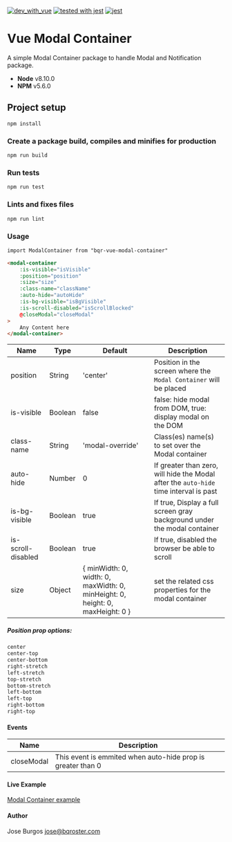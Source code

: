 [![dev_with_vue](https://img.shields.io/badge/Dev_with_VUE-vue-green)](https://github.com/vuejs/vue) [![tested with jest](https://img.shields.io/badge/tested_with-jest-99424f.svg)](https://github.com/facebook/jest) [![jest](https://jestjs.io/img/jest-badge.svg)](https://github.com/facebook/jest)

# Vue Modal Container

A simple Modal Container package to handle Modal and Notification package.
* **Node** v8.10.0
* **NPM** v5.6.0

## Project setup
```
npm install
```

### Create a package build, compiles and minifies for production
```
npm run build
```

### Run tests
```
npm run test
```

### Lints and fixes files
```
npm run lint
```

### Usage
```html
import ModalContainer from "bqr-vue-modal-container"

<modal-container 
    :is-visible="isVisible"
    :position="position"
    :size="size"
    :class-name="className"
    :auto-hide="autoHide"
    :is-bg-visible="isBgVisible"
    :is-scroll-disabled="isScrollBlocked"
    @closeModal="closeModal"
>
    Any Content here
</modal-container>
```

| Name               | Type          | Default            | Description                                                  |
| ----------------   | ------------- | ------------------ | ------------------------------------------------------------ |
| position           | String        | 'center'           | Position in the screen where the `Modal Container` will be placed  |
| is-visible         | Boolean       | false              | false: hide modal from DOM, true: display modal on the DOM   |
| class-name         | String        | 'modal-override'   | Class(es) name(s) to set over the Modal container            |
| auto-hide          | Number        | 0                  | If greater than zero, will hide the Modal after the `auto-hide` time interval is past |
| is-bg-visible      | Boolean       | true               | If true, Display a full screen gray background under the modal container |
| is-scroll-disabled | Boolean       | true               | If true, disabled the browser be able to scroll              |
| size               | Object        | { minWidth: 0, width: 0, maxWidth: 0, minHeight: 0, height: 0, maxHeight: 0 } | set the related css properties for the modal container |


##### Position prop options:
```html
center
center-top
center-bottom
right-stretch
left-stretch
top-stretch
bottom-stretch
left-bottom
left-top
right-bottom
right-top
```

#### Events
| Name               | Description                                                  |
| ----------------   | ------------------------------------------------------------ |
| closeModal         | This event is emmited when auto-hide prop is greater than 0  |

#### Live Example

[Modal Container example](https://codepen.io/bqroster/pen/dyOmrPo)


#### Author
Jose Burgos <jose@bqroster.com>
